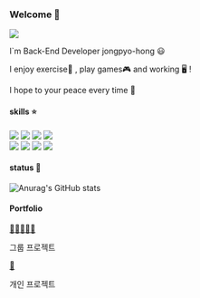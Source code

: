 ### Welcome 👋
<a href="https://www.instagram.com/jjong._.rara/" target="_blank"><img src="https://img.shields.io/badge/Instagram-E4405F?style=plastic&logo=Instagram&logoColor=white"/></a>


  I`m Back-End Developer jongpyo-hong 😃
  
  I enjoy exercise💪 , play games🎮 and working 🖥️ ! 
  
  I hope to your peace every time 🙏
  
  
  
  
#### skills ⭐
<a href="https://github.com/jongpyo-hong/Front-End/tree/master/js" target="_blank"><img src="https://img.shields.io/badge/JavaScript-F7DF1E?style=plastic&logo=JavaScript&logoColor=white"/></a>
<a href="https://github.com/jongpyo-hong/Project_social-media-app" target="_blank"><img src="https://img.shields.io/badge/React-FF4154?style=plastic&logo=reactquery&logoColor=white"/></a>
<a href="https://github.com/jongpyo-hong/JAVA_Exam/tree/master/6.%20%EC%84%9C%EB%B2%84%20%ED%94%84%EB%A1%9C%EA%B7%B8%EB%9E%A8%20%EA%B5%AC%ED%98%84/spring_study" target="_blank"><img src="https://img.shields.io/badge/Spring-6DB33F?style=plastic&logo=spring&logoColor=white"/></a>
<a href="#" target="_blank"><img src="https://img.shields.io/badge/SpringBoot-6DB33F?style=plastic&logo=springboot&logoColor=white"/></a>
<br>
<a href="#" target="_blank"><img src="https://img.shields.io/badge/github-181717?style=plastic&logo=github&logoColor=white"/></a>
<a href="#" target="_blank"><img src="https://img.shields.io/badge/oracle-F80000?style=plastic&logo=oracle&logoColor=white"/></a>
<a href="#" target="_blank"><img src="https://img.shields.io/badge/thymeleaf-005F0F?style=plastic&logo=thymeleaf&logoColor=white"/></a>
<a href="#" target="_blank"><img src="https://img.shields.io/badge/spring Security-6DB33F?style=plastic&logo=spring Security&logoColor=white"/></a>



#### status 🌟
![Anurag's GitHub stats](https://github-readme-stats.vercel.app/api?username=jongpyo-hong&&show_icons=true&theme=vue)

#### Portfolio
<a href="https://github.com/park198909/springA2_classB">👨‍👨‍👦‍👦📃</a><br> <p>그룹 프로젝트</p>
<a href="https://github.com/jongpyo-hong">📃</a> <p>개인 프로젝트</p>


